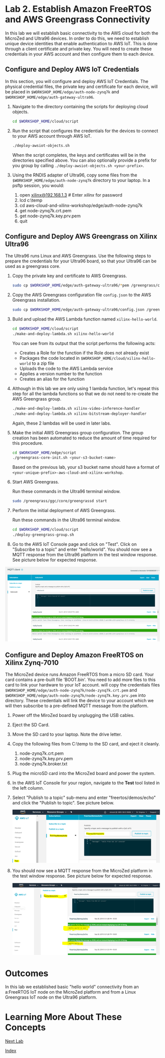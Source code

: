# Lab 2. Establish Amazon FreeRTOS and AWS Greengrass Connectivity

In this lab we will establish basic connectivity to the AWS cloud for both the MicroZed and Ultra96 devices.  In order to do this, we need to establish unique device identities that enable authentication to AWS IoT.  This is done through a client certificate and private key.  You will need to create these credentials in your AWS account and then configure them to each device.

## Configure and Deploy AWS IoT Credentials

In this section, you will configure and deploy AWS IoT Credentials.  The physical credential files, the private key and certificate for each device, will be placed in ```$WORKSHOP_HOME/edge/auth-node-zynq7k``` and ```$WORKSHOP_HOME/edge/auth-gateway-ultra96```.

1. Navigate to the directory containing the scripts for deploying cloud objects.

   ```bash
   cd $WORKSHOP_HOME/cloud/script
   ```
2. Run the script that configures the credentials for the devices to connect to your AWS account through AWS IoT.

	```bash
	./deploy-awsiot-objects.sh
	```

   When the script completes, the keys and certificates will be in the directories specified above. 
   You can also optionally provide a prefix for you group by calling `./deploy-awsiot-objects.sh <your-prefix>`.

3. Using the RNDIS adapter of Ultra96, copy some files from the ```$WORKSHOP_HOME/edge/auth-node-zynq7k``` directory to your laptop. In a psftp session, you would:
    1. open xilinx@192.168.1.3  # Enter *xilinx* for password
    2. lcd c:\temp
    3. cd aws-cloud-and-xilinx-workshop/edge/auth-node-zynq7k
    4. get node-zynq7k.crt.pem
    5. get node-zynq7k.key.prv.pem
    5. quit

## Configure and Deploy AWS Greengrass on Xilinx Ultra96

The Ultra96 runs Linux and AWS Greengrass. Use the following steps to prepare the credentials for your Ultra96 board,
so that your Ultra96 can be used as a greengrass core.

1. Copy the private key and certificate to AWS Greengrass.

   ```bash
   sudo cp $WORKSHOP_HOME/edge/auth-gateway-ultra96/*pem /greengrass/certs/
   ```

2. Copy the AWS Greengrass configuration file ```config.json``` to the AWS Greengrass installation.

   ```bash
   sudo cp $WORKSHOP_HOME/edge/auth-gateway-ultra96/config.json /greengrass/config/
   ```

3. Build and upload the AWS Lambda function named ```xilinx-hello-world```.

	```bash
	cd $WORKSHOP_HOME/cloud/script
	./make-and-deploy-lambda.sh xilinx-hello-world
	```

	You can see from its output that the script performs the following acts:

	- Creates a Role for the function if the Role does not already exist
	- Packages the code located in ```$WORKSHOP_HOME/cloud/xilinx-hello-world``` to a zip file
	- Uploads the code to the AWS Lambda service
	- Applies a version number to the function
	- Creates an alias for the function

4. Although in this lab we are only using 1 lambda function, let's repeat this step for all the lambda
   functions so that we do not need to re-create the AWS Greengrass group.
   
	```bash
	./make-and-deploy-lambda.sh xilinx-video-inference-handler
	./make-and-deploy-lambda.sh xilinx-bitstream-deployer-handler
	```
   Again, these 2 lambdas will be used in later labs.

5. Make the initial AWS Greengrass group configuration.  The group creation has been automated to reduce the amount of time required for this procedure.

	```bash
	cd $WORKSHOP_HOME/edge/script
	./greengrass-core-init.sh <your-s3-bucket-name>
	```
   Based on the previous lab, your s3 bucket name should have a format of `<your-unique-prefix>-aws-cloud-and-xilinx-workshop`.

6. Start AWS Greengrass.

	Run these commands in the Ultra96 terminal window.

	```bash
	sudo /greengrass/ggc/core/greengrassd start
	```

7. Perform the initial deployment of AWS Greengrass.

	Run these commands in the Ultra96 terminal window.

	```bash
	cd $WORKSHOP_HOME/cloud/script
	./deploy-greengrass-group.sh
	```

8. Go to the AWS IoT Console page and click on "Test".  Click on "Subscribe to a topic" and enter "hello/world". You should now see a MQTT response from the Ultra96 platform in the test window response.  See picture below for expected response.

![alt text](images/Greengrass_HelloWorld_Test.PNG "Greengrass Successful Response")


## Configure and Deploy Amazon FreeRTOS on Xilinx Zynq-7010

The MicroZed device runs Amazon FreeRTOS from a micro SD card. Your card contains a pre-built file 'BOOT.bin'. You need to add more files to this card to link your hardware to your IoT account.
will copy the credentials files ```$WORKSHOP_HOME/edge/auth-node-zynq7k/node-zynq7k.crt.pem``` and ```$WORKSHOP_HOME/edge/auth-node-zynq7k/node-zynq7k.key.prv.pem``` into directory.  These credentials will link the device to your account which we will then subscribe to a pre-defined MQTT message from the platform.

1. Power off the MiroZed board by unplugging the USB cables.
2. Eject the SD Card.
3. Move the SD card to your laptop. Note the drive letter.
3. Copy the following files from C:\temp to the SD card, and eject it cleanly.
    1. node-zynq7k.crt.pem
    2. node-zynq7k.key.prv.pem
    3. node-zynq7k.broker.txt
4. Plug the microSD card into the MicroZed board and power the system.
5. In the AWS IoT Console for your region, navigate to the **Test** tool listed in the left column.
6. Select "Publish to a topic" sub-menu and enter "freertos/demos/echo" and click the "Publish to topic". See picture below.

	![alt text](images/AFR_HelloWorld_Test.png "a:FreeRTOS Publish Test")
7. You should now see a MQTT response from the MicroZed platform in the test window response.  See picture below for expected response.

	![alt text](images/AFR_HelloWorld_Test_Response.png "a:FreeRTOS Successful Response")

# Outcomes

In this lab we established basic "hello world" connectivity from an a:FreeRTOS IoT node on the MicroZed platform and from a Linux Greengrass IoT node on the Ultra96 platform.

# Learning More About These Concepts

[Next Lab](./Lab3.md)

[Index](./README.md)
